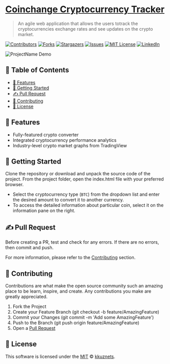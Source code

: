 [contributors-shield]: https://img.shields.io/github/contributors/kkuznets/cryptocurrency-market-tracker.svg?style=for-the-badge&color=blueviolet
[contributors-url]: https://github.com/kkuznets/cryptocurrency-market-tracker/graphs/contributors
[forks-shield]: https://img.shields.io/github/forks/kkuznets/cryptocurrency-market-tracker.svg?style=for-the-badge&color=brightgreen
[forks-url]: https://github.com/kkuznets/cryptocurrency-market-tracker/network/members
[stars-shield]: https://img.shields.io/github/stars/kkuznets/cryptocurrency-market-tracker.svg?style=for-the-badge&color=orange
[stars-url]: https://github.com/kkuznets/cryptocurrency-market-tracker/stargazers
[issues-shield]: https://img.shields.io/github/issues/kkuznets/cryptocurrency-market-tracker.svg?style=for-the-badge&color=blue
[issues-url]: https://github.com/kkuznets/cryptocurrency-market-tracker/issues
[license-shield]: https://img.shields.io/github/license/kkuznets/cryptocurrency-market-tracker.svg?style=for-the-badge&color=ff69b4
[license-url]: https://github.com/kkuznets/cryptocurrency-market-tracker/blob/master/LICENSE
[linkedin-shield]: https://img.shields.io/badge/-LinkedIn-black.svg?style=for-the-badge&logo=linkedin&colorB=555
[linkedin-url]: https://linkedin.com/in/kkuznets




# [Coinchange Cryptocurrency Tracker](https://kkuznets.github.io/cryptocurrency-market-tracker/) <!-- omit in toc -->

> An agile web application that allows the users totrack the cryptocurrencies exchange rates and see updates on the crypto market.

[![Contributors][contributors-shield]][contributors-url] [![Forks][forks-shield]][forks-url] [![Stargazers][stars-shield]][stars-url] [![Issues][issues-shield]][issues-url] [![MIT License][license-shield]][license-url] [![LinkedIn][linkedin-shield]][linkedin-url]

<img src="https://raw.githubusercontent.com/kkuznets/cryptocurrency-market-tracker/master/assets/img/demo.png" alt="ProjectName Demo"/>

## 🚩 Table of Contents <!-- omit in toc -->

- [🚀 Features](#-features)
- [🔧 Getting Started](#-getting-started)
- [✍️ Pull Request](#️-pull-request)
- [💬 Contributing](#-contributing)
- [📜 License](#-license)

## 🚀 Features

* Fully-featured crypto converter
* Integrated cryptocurrency performance analytics
* Industry-level crypto market graphs from TradingView

## 🔧 Getting Started

Clone the repository or download and unpack the source code of the project. From the project folder, open the index.html file with your preferred browser.

- Select the cryptocurrency type (`BTC`) from the dropdown list and enter the desired amount to convert it to another currency.
- To access the detailed information about particular coin, select it on the information pane on the right.


## ✍️ Pull Request

Before creating a PR, test and check for any errors. If there are no errors, then commit and push.

For more information, please refer to the [Contributing](#-contributing) section.

## 💬 Contributing

Contributions are what make the open source community such an amazing place to be learn, inspire, and create. Any contributions you make are greatly appreciated.

1. Fork the Project
2. Create your Feature Branch (git checkout -b feature/AmazingFeature)
3. Commit your Changes (git commit -m 'Add some AmazingFeature')
4. Push to the Branch (git push origin feature/AmazingFeature)
5. Open a [Pull Request](#️-pull-request)

## 📜 License

This software is licensed under the [MIT](https://github.com/kkuznets/cryptocurrency-market-tracker/blob/master/LICENSE) © [kkuznets](https://github.com/kkuznets).
